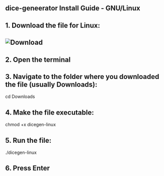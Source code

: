 ##  dice-geneerator Install Guide - GNU/Linux

## 1. Download the file for Linux:
## ![Download](https://github.com/cybergas123/dice-generator/raw/main/dicegen-linux)

## 2. Open the terminal

## 3. Navigate to the folder where you downloaded the file (usually Downloads):
cd Downloads

## 4. Make the file executable:
chmod +x dicegen-linux

## 5. Run the file:
./dicegen-linux

## 6. Press Enter
